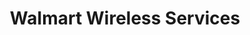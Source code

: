 ---
title: "Walmart Wireless Services"
url: /phoenix/walmart-wireless-services/
shop: mobile phone
---
